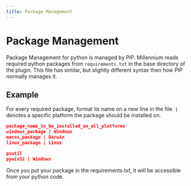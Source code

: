 ```yaml
---
title: Package Management
---
```

# Package Management

Package Management for python is managed by PIP. Millennium reads required python packages from `requirements.txt` in the base directory of the plugin. 
This file has similar, but slightly different syntax then how PIP normally manages it. 

## Example

For every required package, format its name on a new line in the file. 
`|` denotes a specific platform the package should be installed on. 

```json title="Example format"
package_name_to_be_installed_on_all_platforms
windows_package | Windows
macos_package | Darwin
linux_package | Linux
```

```json title="Example requirements.txt"
psutil
pywin32 | Windows
```

Once you put your package in the requirements.txt, it will be accessible from your python code. 